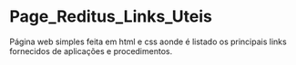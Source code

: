 # Page_Reditus_Links_Uteis
Página web simples feita em html e css aonde é listado os principais links fornecidos de aplicações e procedimentos.
